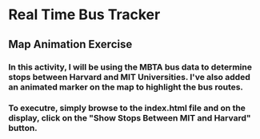 # Real Time Bus Tracker 

## Map Animation Exercise

###   In this activity, I will be using the MBTA bus data to determine stops between Harvard and MIT Universities. I've also added an animated marker on the map to highlight the bus routes.

###  To executre, simply browse to the index.html file and on the display, click on the "Show Stops Between MIT and Harvard" button. 


